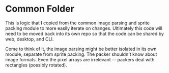 # Common Folder

This is logic that I copied from the common image parsing and sprite packing module to more easily iterate on changes. Ultimately this code will need to be moved back into its own repo so that the code can be shared by web, desktop, and CLI.

Come to think of it, the image parsing might be better isolated in its own module, separate from sprite packing. The packer shouldn't know about image formats. Even the pixel arrays are irrelevant -- packers deal with rectangles (possibly rotated).